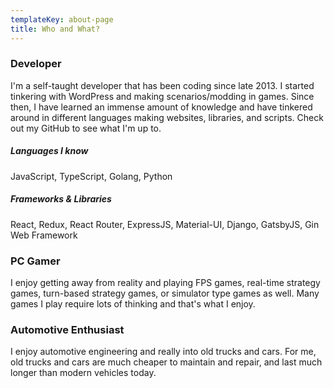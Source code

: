 ```yaml
---
templateKey: about-page
title: Who and What?
---
```

### Developer

I'm a self-taught developer that has been coding since late 2013. I started tinkering with WordPress and making scenarios/modding in games. Since then, I have learned an immense amount of knowledge and have tinkered around in different languages making websites, libraries, and scripts. Check out my GitHub to see what I'm up to.

##### Languages I know

JavaScript, TypeScript, Golang, Python

##### Frameworks & Libraries

React, Redux, React Router, ExpressJS, Material-UI, Django, GatsbyJS, Gin Web Framework

### PC Gamer

I enjoy getting away from reality and playing FPS games, real-time strategy games, turn-based strategy games, or simulator type games as well. Many games I play require lots of thinking and that's what I enjoy.

### Automotive Enthusiast

I enjoy automotive engineering and really into old trucks and cars. For me, old trucks and cars are much cheaper to maintain and repair, and last much longer than modern vehicles today.
